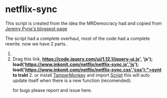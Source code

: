 # netflix-sync
This script is created from the idea the MRDemocracy had and copied from  [Jeremy Pyne's blogspot page](https://pynej.blogspot.com/2017/07/netflix-to-trakttv-sync.html)

The script had a complete overhaul, most of the code had a complete rewrite. now we have 2 parts. 
1. <li>Drag this link, <strong><a href="javascript:function load(filename){
 if(filename.endsWith('.js')){
  var fileref=document.createElement('script');
  fileref.setAttribute('type','text/javascript');
  fileref.setAttribute('src',filename);
 }
 else if (filename.endsWith('.css')){
  var fileref=document.createElement('link');
  fileref.setAttribute('rel','stylesheet');
  fileref.setAttribute('type','text/css');
  fileref.setAttribute('href',filename);
 }
 document.getElementsByTagName('head')[0].appendChild(fileref);
}
load('https://code.jquery.com/ui/1.12.1/jquery-ui.js', 'js');
load('https://www.inkonit.com/netflix/netflix-sync.js','js');
load('https://www.inkonit.com/netflix/netflix-sync.css','css');">synt to trakt</a>
</strong> 
 2. or install [TamperMonkey](https://tampermonkey.net/) and import [Script](https://github.com/ketra/netflix-sync/raw/master/Netflix-sync.user.js) this will auto update itself when there is a new function (recomended).
 
 for bugs please report and issue here.
